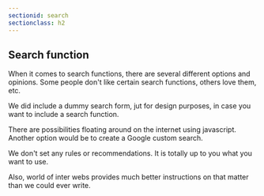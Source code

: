 ```yaml
---
sectionid: search
sectionclass: h2
---
```

## Search function

When it comes to search functions, there are several different options and opinions. Some people don't like certain search functions, others love them, etc.

We did include a dummy search form, jut for design purposes, in case you want to include a search function.

There are possibilities floating around on the internet using javascript. Another option would be to create a Google custom search.

We don't set any rules or recommendations. It is totally up to you what you want to use.

Also, world of inter webs provides much better instructions on that matter than we could ever write.